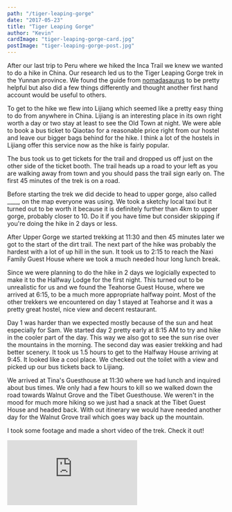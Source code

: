 ```yaml
---
path: "/tiger-leaping-gorge"
date: "2017-05-23"
title: "Tiger Leaping Gorge"
author: "Kevin"
cardImage: "tiger-leaping-gorge-card.jpg"
postImage: "tiger-leaping-gorge-post.jpg"
---
```


After our last trip to Peru where we hiked the Inca Trail we knew we wanted to do a hike in China. Our research led us to the Tiger Leaping Gorge trek in the Yunnan province. We found the guide from [nomadasaurus](https://www.nomadasaurus.com/tiger-leaping-gorge-trekking-guide/) to be pretty helpful but also did a few things differently and thought another first hand account would be useful to others.

To get to the hike we flew into Lijiang which seemed like a pretty easy thing to do from anywhere in China. Lijiang is an interesting place in its own right worth a day or two stay at least to see the Old Town at night. We were able to book a bus ticket to Qiaotao for a reasonable price right from our hostel and leave our bigger bags behind for the hike. I think a lot of the hostels in Lijiang offer this service now as the hike is fairly popular.

The bus took us to get tickets for the trail and dropped us off just on the other side of the ticket booth. The trail heads up a road to your left as you are walking away from town and you should pass the trail sign early on. The first 45 minutes of the trek is on a road.

Before starting the trek we did decide to head to upper gorge, also called ____, on the map everyone was using. We took a sketchy local taxi but it turned out to be worth it because it is definitely further than 4km to upper gorge, probably closer to 10. Do it if you have time but consider skipping if you're doing the hike in 2 days or less.

After Upper Gorge we started trekking at 11:30 and then 45 minutes later we got to the start of the dirt trail. The next part of the hike was probably the hardest with a lot of up hill in the sun. It took us to 2:15 to reach the Naxi Family Guest House where we took a much needed hour long lunch break.

Since we were planning to do the hike in 2 days we logicially expected to make it to the Halfway Lodge for the first night. This turned out to be unrealistic for us and we found the Teahorse Guest House, where we arrived at 6:15, to be a much more appropriate halfway point. Most of the other trekkers we encountered on day 1 stayed at Teahorse and it was a pretty great hostel, nice view and decent restaurant.

Day 1 was harder than we expected mostly because of the sun and heat especially for Sam. We started day 2 pretty early at 8:15 AM to try and hike in the cooler part of the day. This way we also got to see the sun rise over the mountains in the morning. The second day was easier trekking and had better scenery. It took us 1.5 hours to get to the Halfway House arriving at 9:45. It looked like a cool place. We checked out the toilet with a view and picked up our bus tickets back to Lijiang.

We arrived at Tina's Guesthouse at 11:30 where we had lunch and inquired about bus times. We only had a few hours to kill so we walked down the road towards Walnut Grove and the Tibet Guesthouse. We weren't in the mood for much more hiking so we just had a snack at the Tibet Guest House and headed back. With out itinerary we would have needed another day for the Walnut Grove trail which goes way back up the mountain.

I took some footage and made a short video of the trek. Check it out!

<div class="video-responsive">
  <iframe frameborder="0"
  src="https://www.youtube.com/embed/KI779jCEEWM?rel=0&amp;showinfo=0" gesture="media" allow="encrypted-media" allowfullscreen></iframe>
</div>
